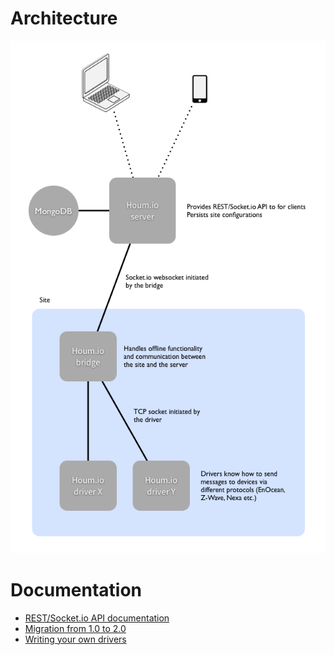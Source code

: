 # Architecture

![Arrows and boxes](architecture.png)

# Documentation

* [REST/Socket.io API documentation](apidoc.md)
* [Migration from 1.0 to 2.0](migration.md)
* [Writing your own drivers](drivers.md)
